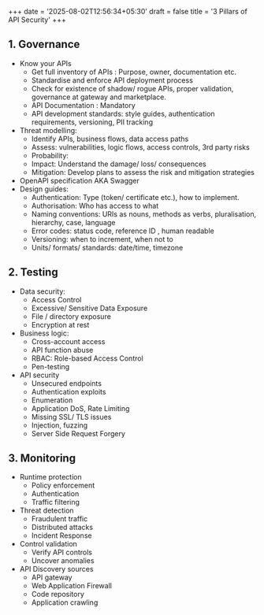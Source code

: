 +++
date = '2025-08-02T12:56:34+05:30'
draft = false
title = '3 Pillars of API Security'
+++
## 1. Governance
- Know your APIs
  - Get full inventory of APIs : Purpose, owner, documentation etc.
  - Standardise and enforce API deployment process
  - Check for existence of shadow/ rogue APIs, proper validation, governance at gateway and marketplace.
  - API Documentation : Mandatory
  - API development standards: style guides, authentication requirements, versioning, PII tracking
- Threat modelling:
  - Identify APIs, business flows, data access paths
  - Assess: vulnerabilities, logic flows, access controls, 3rd party risks
  - Probability:
  - Impact: Understand the damage/ loss/ consequences
  - Mitigation: Develop plans to assess the risk and mitigation strategies
- OpenAPI specification AKA Swagger
- Design guides:
  - Authentication: Type (token/ certificate etc.), how to implement.
  - Authorisation: Who has access to what
  - Naming conventions: URIs as nouns, methods as verbs, pluralisation, hierarchy, case, language
  - Error codes: status code, reference ID , human readable
  - Versioning: when to increment, when not to
  - Units/ formats/ standards: date/time, timezone

## 2. Testing
- Data security:
  - Access Control
  - Excessive/ Sensitive Data Exposure
  - File / directory exposure
  - Encryption at rest
- Business logic: 
  - Cross-account access
  - API function abuse
  - RBAC: Role-based Access Control
  - Pen-testing
- API security
  - Unsecured endpoints
  - Authentication exploits
  - Enumeration
  - Application DoS, Rate Limiting
  - Missing SSL/ TLS issues
  - Injection, fuzzing
  - Server Side Request Forgery
## 3. Monitoring
- Runtime protection
  - Policy enforcement
  - Authentication
  - Traffic filtering
- Threat detection
  - Fraudulent traffic
  - Distributed attacks
  - Incident Response
- Control validation
  - Verify API controls
  - Uncover anomalies
- API Discovery sources
  - API gateway
  - Web Application Firewall
  - Code repository
  - Application crawling

